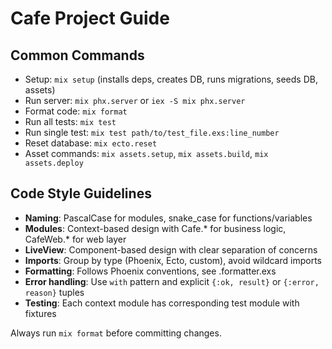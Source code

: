 # Cafe Project Guide

## Common Commands
- Setup: `mix setup` (installs deps, creates DB, runs migrations, seeds DB, assets)
- Run server: `mix phx.server` or `iex -S mix phx.server`
- Format code: `mix format`
- Run all tests: `mix test`
- Run single test: `mix test path/to/test_file.exs:line_number`
- Reset database: `mix ecto.reset`
- Asset commands: `mix assets.setup`, `mix assets.build`, `mix assets.deploy`

## Code Style Guidelines
- **Naming**: PascalCase for modules, snake_case for functions/variables
- **Modules**: Context-based design with Cafe.* for business logic, CafeWeb.* for web layer
- **LiveView**: Component-based design with clear separation of concerns
- **Imports**: Group by type (Phoenix, Ecto, custom), avoid wildcard imports
- **Formatting**: Follows Phoenix conventions, see .formatter.exs
- **Error handling**: Use `with` pattern and explicit `{:ok, result}` or `{:error, reason}` tuples
- **Testing**: Each context module has corresponding test module with fixtures

Always run `mix format` before committing changes.